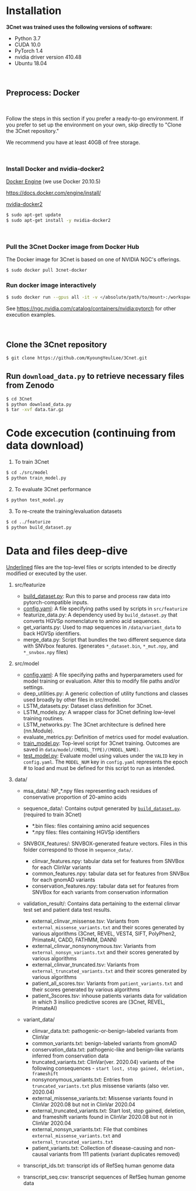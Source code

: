 ﻿# Installation

__3Cnet was trained uses the following versions of software:__
- Python 3.7
- CUDA 10.0
- PyTorch 1.4
- nvidia driver version 410.48
- Ubuntu 18.04

<br>

## Preprocess: Docker
<br>

Follow the steps in this section if you prefer a ready-to-go environment.
If you prefer to set up the environment on your own, skip directly to "Clone the 3Cnet repository."

We recommend you have at least 40GB of free storage.

<br>

### __Install Docker and nvidia-docker2__

<ins>Docker Engine</ins> (we use Docker 20.10.5)

https://docs.docker.com/engine/install/


<ins>nvidia-docker2</ins>

```bash
$ sudo apt-get update
$ sudo apt-get install -y nvidia-docker2
```
<br>

### __Pull the 3Cnet Docker image from Docker Hub__
The Docker image for 3Cnet is based on one of NVIDIA NGC's offerings.

```bash
$ sudo docker pull 3cnet-docker
```

### __Run docker image interactively__

```bash
$ sudo docker run --gpus all -it -v </absolute/path/to/mount>:/workspace 3cnet-docker
```

See https://ngc.nvidia.com/catalog/containers/nvidia:pytorch for other execution examples.

<br>

## Clone the 3Cnet repository

```bash
$ git clone https://github.com/KyoungYeulLee/3Cnet.git
```

## Run `download_data.py` to retrieve necessary files from Zenodo

```bash
$ cd 3Cnet
$ python download_data.py
$ tar -xvf data.tar.gz
```

# Code excecution (continuing from data download)

1. To train 3Cnet

```bash
$ cd ./src/model
$ python train_model.py
```

2. To evaluate 3Cnet performance

```bash
$ python test_model.py
```

3. To re-create the training/evaluation datasets

```bash
$ cd ../featurize
$ python build_dataset.py
```

# Data and files deep-dive
<ins>Underlined</ins> files are the top-level files or scripts intended to be directly modified or executed by the user.


1. src/featurize
   - <ins>build_dataset.py</ins>: Run this to parse and process raw data into pytorch-compatible inputs.
   - <ins>config.yaml</ins>: A file specifying paths used by scripts in `src/featurize`
   - featurize_data.py: A dependency used by `build_dataset.py` that converts HGVSp nomenclature to amino acid sequences.
   - get_variants.py: Used to map sequences in `/data/variant_data` to back HGVSp identifiers.
   - merge_data.py: Script that bundles the two different sequence data with SNVbox features. (generates `*_dataset.bin`, `*_mut.npy`, and `*_snvbox.npy` files)
  
2. src/model
   - <ins>config.yaml</ins>: A file specifying paths and hyperparameters used for model training or evaluation. Alter this to modify file paths and/or settings.
   - deep_utilities.py: A generic collection of utility functions and classes used broadly by other files in src/model.
   - LSTM_datasets.py: Dataset class definition for 3Cnet.
   - LSTM_models.py: A wrapper class for 3Cnet defining low-level training routines.
   - LSTM_networks.py: The 3Cnet architecture is defined here (nn.Module).
   - evaluate_metrics.py: Definition of metrics used for model evaluation.
   - <ins>train_model.py</ins>: Top-level script for 3Cnet training. Outcomes are saved in `data/model/(MODEL_TYPE)/(MODEL_NAME)`.
   - <ins>test_model.py</ins>: Evaluate model using values under the `VALID` key in `config.yaml`. The `MODEL_NUM` key in `config.yaml` represents the epoch # to load and must be defined for this script to run as intended.

3. data/
   - msa_data/: NP_*.npy files representing each residues of conservative proportion of 20-amino acids
   - sequence_data/: Contains output generated by <ins>`build_dataset.py`</ins>. (required to train 3Cnet)
     - *.bin files: files containing amino acid sequences
     - *.npy files: files containing HGVSp identifiers

   - SNVBOX_features/: SNVBOX-generated feature vectors. Files in this folder correspond to those in `sequence_data/`.
     - clinvar_features.npy: tabular data set for features from SNVBox for each ClinVar variants
     - common_features.npy: tabular data set for features from SNVBox for each gnomAD variants
     - conservation_features.npy: tabular data set for features from SNVBox for each variants from conservation information

   - validation_result/: Contains data pertaining to the external clinvar test set and patient data test results.
     - external_clinvar_missense.tsv: Variants from `external_missense_variants.txt` and their scores generated by various algorithms (3Cnet, REVEL, VEST4, SIFT, PolyPhen2, PrimateAI, CADD, FATHMM, DANN)
     - external_clinvar_nonsynonymous.tsv: Variants from `external_nonsyn_variants.txt` and their scores generated by various algorithms
     - external_clinvar_truncated.tsv: Variants from `external_truncated_variants.txt` and their scores generated by various algorithms
     - patient_all_scores.tsv: Variants from `patient_variants.txt` and their scores generated by various algorithms
     - patient_3scores.tsv: inhouse patients variants data for validation in which 3 insilico predictive scores are (3Cnet, REVEL, PrimateAI)

   - variant_data/
     - clinvar_data.txt: pathogenic-or-benign-labeled  variants from ClinVar
     - common_variants.txt: benign-labeled variants from gnomAD
     - conservation_data.txt: pathogenic-like and benign-like variants inferred from conservation data
     - truncated_variants.txt: ClinVar(ver. 2020.04) variants of the following consequences - `start lost, stop gained, deletion, frameshift`
     - nonsynonymous_variants.txt: Entries from `truncated_variants.txt` plus missense variants (also ver. 2020.04)
     - external_missense_variants.txt: Missense variants found in ClinVar 2020.08 but not in ClinVar 2020.04
     - external_truncated_variants.txt: Start lost, stop gained, deletion, and frameshift variants found in ClinVar 2020.08 but not in ClinVar 2020.04
     - external_nonsyn_variants.txt: File that combines `external_missense_variants.txt` and `external_truncated_variants.txt`
     - patient_variants.txt: Collection of disease-causing and non-causal variants from 111 patients (variant duplicates removed)
     
   - transcript_ids.txt: transcript ids of RefSeq human genome data
   - transcript_seq.csv: transcript sequences of RefSeq human genome data
